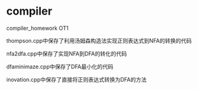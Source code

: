 # compiler
compiler_homework OT1

thompson.cpp中保存了利用汤姆森构造法实现正则表达式到NFA的转换的代码

nfa2dfa.cpp中保存了实现NFA到DFA的转化的代码

dfaminimaze.cpp中保存了DFA最小化的代码

inovation.cpp中保存了直接将正则表达式转换为DFA的方法

